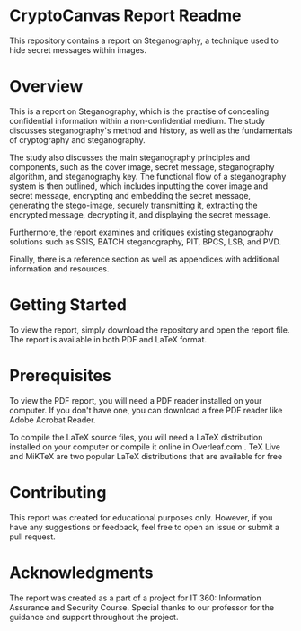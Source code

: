 # CryptoCanvas Report Readme

This repository contains a report on Steganography, a technique used to hide secret messages within images.


# Overview
This is a report on Steganography, which is the practise of concealing confidential information within a non-confidential medium. The study discusses steganography's method and history, as well as the fundamentals of cryptography and steganography.


The study also discusses the main steganography principles and components, such as the cover image, secret message, steganography algorithm, and steganography key. The functional flow of a steganography system is then outlined, which includes inputting the cover image and secret message, encrypting and embedding the secret message, generating the stego-image, securely transmitting it, extracting the encrypted message, decrypting it, and displaying the secret message.

Furthermore, the report examines and critiques existing steganography solutions such as SSIS, BATCH steganography, PIT, BPCS, LSB, and PVD.

Finally, there is a reference section as well as appendices with additional information and resources.

# Getting Started
To view the report, simply download the repository and open the report file. The report is available in both PDF and LaTeX format.

# Prerequisites
To view the PDF report, you will need a PDF reader installed on your computer. If you don't have one, you can download a free PDF reader like Adobe Acrobat Reader.

To compile the LaTeX source files, you will need a LaTeX distribution installed on your computer or compile it online in Overleaf.com . TeX Live and MiKTeX are two popular LaTeX distributions that are available for free

# Contributing
This report was created for educational purposes only. However, if you have any suggestions or feedback, feel free to open an issue or submit a pull request.


# Acknowledgments
The report was created as a part of a project for IT 360: Information Assurance and Security Course. Special thanks to our professor for the guidance and support throughout the project.
